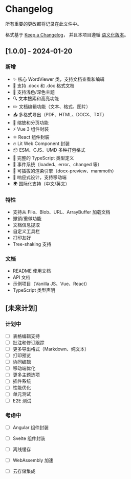 # Changelog

所有重要的更改都将记录在此文件中。

格式基于 [Keep a Changelog](https://keepachangelog.com/zh-CN/1.0.0/)，
并且本项目遵循 [语义化版本](https://semver.org/lang/zh-CN/)。

## [1.0.0] - 2024-01-20

### 新增
- ✨ 核心 WordViewer 类，支持文档查看和编辑
- 📄 支持 .docx 和 .doc 格式文档
- 🎨 支持浅色/深色主题
- 🔍 文本搜索和高亮功能
- ✏️ 文档编辑功能（文本、格式、图片）
- 📤 多格式导出（PDF、HTML、DOCX、TXT）
- 🔄 缩放和分页功能
- ⚡ Vue 3 组件封装
- ⚛️ React 组件封装
- 🔥 Lit Web Component 封装
- 📦 ESM、CJS、UMD 多种打包格式
- 📝 完整的 TypeScript 类型定义
- 🎯 事件系统（loaded、error、changed 等）
- 🔌 可插拔的渲染引擎（docx-preview、mammoth）
- 📱 响应式设计，支持移动端
- 🌍 国际化支持（中文/英文）

### 特性
- 支持从 File、Blob、URL、ArrayBuffer 加载文档
- 撤销/重做功能
- 文档信息提取
- 自定义工具栏
- 打印友好
- Tree-shaking 支持

### 文档
- README 使用文档
- API 文档
- 示例项目（Vanilla JS、Vue、React）
- TypeScript 类型声明

## [未来计划]

### 计划中
- [ ] 表格编辑支持
- [ ] 批注和修订跟踪
- [ ] 更多导出格式（Markdown、纯文本）
- [ ] 打印预览
- [ ] 协同编辑
- [ ] 移动端优化
- [ ] 更多主题选项
- [ ] 插件系统
- [ ] 性能优化
- [ ] 单元测试
- [ ] E2E 测试

### 考虑中
- [ ] Angular 组件封装
- [ ] Svelte 组件封装
- [ ] 离线缓存
- [ ] WebAssembly 加速
- [ ] 云存储集成



